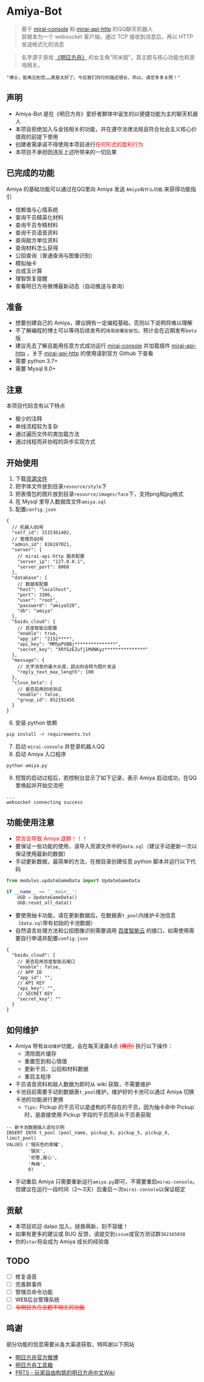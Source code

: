 # Amiya-Bot

> 基于 [mirai-console](https://github.com/mamoe/mirai-console) 和 [mirai-api-http](https://github.com/project-mirai/mirai-api-http) 的QQ聊天机器人<br>
> 其根本为一个 websocket 客户端，通过 TCP 接收到消息后，再以 HTTP 发送格式化的消息<br>

> 名字源于游戏 [《明日方舟》](https://ak.hypergryph.com/) 的女主角"阿米娅"，其主题与核心功能也和游戏相关。

    "博士，能再见到您……真是太好了。今后我们同行的路还很长，所以，请您多多关照！"

## 声明

- Amiya-Bot 是在《明日方舟》爱好者群体中诞生的以便捷功能为主的聊天机器人
- 本项目拒绝加入与金钱相关的功能，并在遵守法律法规且符合社会主义核心价值观的前提下使用
- 创建者需承诺不得使用本项目进行<font style="color: red">任何形式的盈利行为</font>
- 本项目不承担因违反上述所带来的一切后果

## 已完成的功能

Amiya 的基础功能可以通过在QQ里向 Amiya 发送 `Amiya有什么功能` 来获得功能指引

- 信赖值与心情系统
- 查询干员精英化材料
- 查询干员专精材料
- 查询干员语音资料
- 查询敌方单位资料
- 查询材料怎么获得
- 公招查询（普通查询与图像识别）
- 模拟抽卡
- 合成玉计算
- 理智恢复提醒
- 查看明日方舟微博最新动态（自动推送与查询）

## 准备

- 想要创建自己的 Amiya，建议拥有一定编程基础，否则以下说明将难以理解
- 不了解编程的博士可以等待后续发布的`简易部署安装包`，预计会在近期发布`beta`版
- 建议先去了解且能用任意方式成功运行 [mirai-console](https://github.com/mamoe/mirai-console)
  并加载插件 [mirai-api-http](https://github.com/project-mirai/mirai-api-http)
  ，关于 [mirai-api-http](https://github.com/project-mirai/mirai-api-http) 的使用请到官方 Github 下查看
- 需要 python 3.7+
- 需要 Mysql 8.0+

## 注意

本项目代码含有以下特点

- 极少的注释
- 单线流程较为复杂
- 通过遍历文件的类加载方法
- 通过线程而非协程的异步实现方式

## 开始使用

1. 下载[资源文件](https://github.com/vivien8261/Amiya-Bot/releases/download/v3.0/amiya-bot-resource.zip)
2. 把字体文件放到目录`resource/style`下
3. 把表情包的图片放到目录`resource/images/face`下，支持png和jpg格式
4. 在 Mysql 里导入数据库文件`amiya.sql`
5. 配置`config.json`

```json5
{
  // 机器人QQ号
  "self_id": 1515361402,
  // 管理员QQ号
  "admin_id": 826197021,
  "server": {
    // mirai-api-http 服务配置
    "server_ip": "127.0.0.1",
    "server_port": 8060
  },
  "database": {
    // 数据库配置
    "host": "localhost",
    "port": 3306,
    "user": "root",
    "password": "amiya520",
    "db": "amiya"
  },
  "baidu_cloud": {
    // 百度智能云配置
    "enable": true,
    "app_id": "2152****",
    "api_key": "MM5pPVBBj***************",
    "secret_key": "XRfGzEZufj1MdNKyz***************"
  },
  "message": {
    // 文字消息的最大长度，超出则会转为图片发送
    "reply_text_max_length": 100
  },
  "close_beta": {
    // 是否启用封闭测试
    "enable": false,
    "group_id": 852191455
  }
}
```

6. 安装 python 依赖

```commandline
pip install -r requirements.txt
```

7. 启动 `mirai-console` 并登录机器人QQ
8. 启动 Amiya 入口程序

```commandline
python amiya.py
```

9. 短暂的启动过程后，若控制台显示了如下记录，表示 Amiya 启动成功，在QQ里唤起并开始交流吧

```
...
websocket connecting success
```

## 功能使用注意

- <font style="color: red">禁言会导致 Amiya 退群！！！</font>
- 要保证一些功能的使用，请导入资源文件中的`data.sql`（建议手动更新一次以保证使用最新的数据）
- 手动更新数据，最简单的方法，在根目录创建任意 python 脚本并运行以下代码

```python
from modules.updateGameData import UpdateGameData

if __name__ == '__main__':
    UGD = UpdateGameData()
    UGD.reset_all_data()
```

- 要使用抽卡功能，请在更新数据后，在数据表`t_pool`内维护卡池信息（`data.sql`带有初始的卡池数据）
- 自然语言处理方法和公招图像识别需要调用 [百度智能云](https://cloud.baidu.com/)
  的接口，如需使用需要自行申请并配置`config.json`

```json5
{
  "baidu_cloud": {
    // 是否启用百度智能云接口
    "enable": false,
    // APP ID
    "app_id": "",
    // API KEY
    "api_key": "",
    // SECRET KEY
    "secret_key": ""
  }
}
```

## 如何维护

- Amiya 带有`自动维护`功能，会在每天凌晨4点 <del style="color: red">(鹰历)</del> 执行以下操作：
    - 清除图片缓存
    - 重置签到和心情值
    - 更新干员、公招和材料数据
    - 重启主程序
- 干员语音资料和敌人数据为即时从 wiki 获取，不需要维护
- 卡池目前需要手动到数据表`t_pool`维护，维护好的卡池可以通过 Amiya 切换卡池的功能进行更换
    - `Tips:` Pickup 的干员可以是虚构的不存在的干员，因为抽卡命中 Pickup 时，是直接使用 Pickup 字段的干员而非从干员表获取

```mysql
-- 新卡池数据插入语句示例
INSERT INTO t_pool (pool_name, pickup_6, pickup_5, pickup_4, limit_pool)
VALUES ('银灰色的荣耀',
        '银灰',
        '初雪,崖心',
        '角峰',
        0)
```

- 手动重启 Amiya 只需要重新运行`amiya.py`即可，不需要重启`mirai-console`。但建议在运行一段时间（2～3天）后重启一次`mirai-console`以保证稳定

## 贡献

- 本项目欢迎 dalao 加入，拯救萌新，刻不容缓！
- 如果有更多的建议或 BUG 反馈，请提交到`issue`或官方测试群`362165038`
- 你的`star`将会成为 Amiya 成长的经验值

## TODO

- [ ] 修复语音
- [ ] 完善群事件
- [ ] 管理员命令功能
- [ ] WEB后台管理系统
- [ ] <del style="color: red">与明日方舟主题不相关的功能</del>

## 鸣谢

部分功能的信息需要从各大渠道获取，特鸣谢以下网站

- [明日方舟官方微博](https://m.weibo.cn/u/6279793937)
- [明日方舟工具箱](https://www.bigfun.cn/tools/aktools/)
- [PRTS - 玩家自由构筑的明日方舟中文Wiki](http://prts.wiki/) 